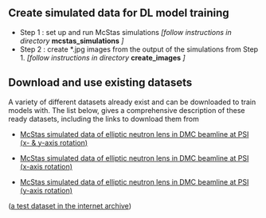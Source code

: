 ## Create simulated data for DL model training

+ Step 1 : set up and run McStas simulations *[follow instructions in directory* __mcstas_simulations__ *]*
+ Step 2 : create *.jpg images from the output of the simulations from Step 1. *[follow instructions in directory* __create_images__ *]*



## Download and use existing datasets

A variety of different datasets already exist and can be downloaded to train models with.
The list below, gives a comprehensive description of these ready datasets, including the links to download them from


- [McStas simulated data of elliptic neutron lens in DMC beamline at PSI (x- & y-axis rotation)](https://doi.org/10.5281/zenodo.6807003)

- [McStas simulated data of elliptic neutron lens in DMC beamline at PSI (x-axis rotation)](https://doi.org/10.5281/zenodo.6807229)

- [McStas simulated data of elliptic neutron lens in DMC beamline at PSI (y-axis rotation)](https://doi.org/10.5281/zenodo.6807246)


([a test dataset in the internet archive](https://archive.org/details/aldele_test_images/))
